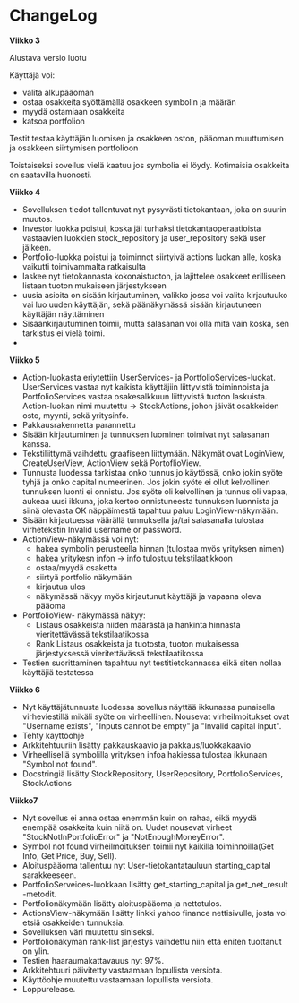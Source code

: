 # ChangeLog

**Viikko 3**

Alustava versio luotu

Käyttäjä voi: 
- valita alkupääoman
- ostaa osakkeita syöttämällä osakkeen symbolin ja määrän
- myydä ostamiaan osakkeita
- katsoa portfolion

Testit testaa käyttäjän luomisen ja osakkeen oston, pääoman muuttumisen ja osakkeen siirtymisen portfolioon

Toistaiseksi sovellus vielä kaatuu jos symbolia ei löydy. Kotimaisia osakkeita on saatavilla huonosti.

**Viikko 4**

- Sovelluksen tiedot tallentuvat nyt pysyvästi tietokantaan, joka on suurin muutos.
- Investor luokka poistui, koska jäi turhaksi tietokantaoperaatioista vastaavien luokkien stock_repository ja user_repository sekä user jälkeen.
- Portfolio-luokka poistui ja toiminnot siirtyivä actions luokan alle, koska vaikutti toimivammalta ratkaisulta
- laskee nyt tietokannasta kokonaistuoton, ja lajittelee osakkeet erilliseen listaan tuoton mukaiseen järjestykseen
- uusia asioita on sisään kirjautuminen, valikko jossa voi valita kirjautuuko vai luo uuden käyttäjän, sekä päänäkymässä sisään kirjautuneen käyttäjän näyttäminen
- Sisäänkirjautuminen toimii, mutta salasanan voi olla mitä vain koska, sen tarkistus ei vielä toimi.
- 

**Viikko 5**
- Action-luokasta eriytettiin UserServices- ja PortfolioServices-luokat. UserServices vastaa nyt kaikista käyttäjiin liittyvistä toiminnoista ja PortfolioServices vastaa osakesalkkuun liittyvistä tuoton laskuista. Action-luokan nimi muutettu -> StockActions, johon jäivät osakkeiden osto, myynti, sekä yritysinfo.
- Pakkausrakennetta parannettu
- Sisään kirjautuminen ja tunnuksen luominen toimivat nyt salasanan kanssa.
- Tekstiliittymä vaihdettu graafiseen liittymään. Näkymät ovat LoginView, CreateUserView, ActionView sekä PortoflioView.
- Tunnusta luodessa tarkistaa onko tunnus jo käytössä, onko jokin syöte tyhjä ja onko capital numeerinen. Jos jokin syöte ei ollut kelvollinen tunnuksen luonti ei onnistu. Jos syöte oli kelvollinen ja tunnus oli vapaa, aukeaa uusi ikkuna, joka kertoo onnistuneesta tunnuksen luonnista ja siinä olevasta OK näppäimestä tapahtuu paluu LoginView-näkymään.
- Sisään kirjautuessa väärällä tunnuksella ja/tai salasanalla tulostaa virhetekstin Invalid username or password.
- ActionView-näkymässä voi nyt:
  - hakea symbolin perusteella hinnan (tulostaa myös yrityksen nimen) 
  - hakea yritykesn infon
    -> info tulostuu tekstilaatikkoon 
  - ostaa/myydä osaketta 
  - siirtyä portfolio näkymään
  - kirjautua ulos
  - näkymässä näkyy myös kirjautunut käyttäjä ja vapaana oleva pääoma
 - PortfolioView- näkymässä näkyy:
    - Listaus osakkeista niiden määrästä ja hankinta hinnasta vieritettävässä tekstilaatikossa
    - Rank Listaus osakkeista ja tuotosta, tuoton mukaisessa järjestyksessä vieritettävässä tekstilaatikossa
- Testien suorittaminen tapahtuu nyt testitietokannassa eikä siten nollaa käyttäjiä testatessa


**Viikko 6**

- Nyt käyttäjätunnusta luodessa sovellus näyttää ikkunassa punaisella virheviestillä mikäli syöte on virheellinen. Nousevat virheilmoitukset ovat "Username exists", "Inputs cannot be empty" ja  "Invalid capital input".
- Tehty käyttöohje
- Arkkitehtuuriin lisätty pakkauskaavio ja pakkaus/luokkakaavio
- Virheellisellä symbolilla yrityksen infoa hakiessa tulostaa ikkunaan "Symbol not found".
- Docstringiä lisätty StockRepository, UserRepository, PortfolioServices, StockActions

**Viikko7**
- Nyt sovellus ei anna ostaa enemmän kuin on rahaa, eikä myydä enempää osakkeita kuin niitä on. Uudet nousevat virheet "StockNotInPortfolioError" ja "NotEnoughMoneyError".
- Symbol not found virheilmoituksen toimii nyt kaikilla toiminnoilla(Get Info, Get Price, Buy, Sell).
- Aloituspääoma tallentuu nyt User-tietokantatauluun starting_capital sarakkeeseen.
- PortfolioServeices-luokkaan lisätty get_starting_capital ja get_net_result -metodit.
- Portfolionäkymään lisätty aloituspääoma ja nettotulos.
- ActionsView-näkymään lisätty linkki yahoo finance nettisivulle, josta voi etsiä osakkeiden tunnuksia.
- Sovelluksen väri muutettu siniseksi.
- Portfolionäkymän rank-list järjestys vaihdettu niin että eniten tuottanut on ylin.
- Testien haaraumakattavauus nyt 97%.
- Arkkitehtuuri päivitetty vastaamaan lopullista versiota.
- Käyttöohje muutettu vastaamaan lopullista versiota.
- Loppurelease.


